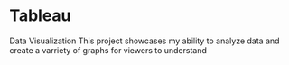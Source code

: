 # Tableau
Data Visualization
This project showcases my ability to analyze data and create a varriety of graphs for viewers to understand
